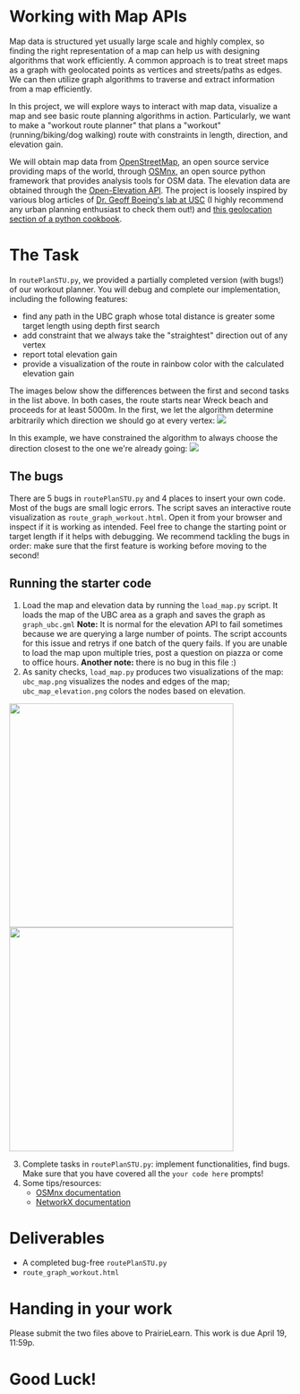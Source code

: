 
# Working with Map APIs

Map data is structured yet usually large scale and highly complex, so finding the right representation of a map can help us with designing algorithms that work efficiently. A common approach is to treat street maps as a graph with geolocated points as vertices and streets/paths as edges. We can then utilize graph algorithms to traverse and extract information from a map efficiently.

In this project, we will explore ways to interact with map data, visualize a map and see basic route planning algorithms in action. Particularly, we want to make a "workout route planner" that plans a "workout" (running/biking/dog walking) route with constraints in length, direction, and elevation gain.

We will obtain map data from [OpenStreetMap](https://www.openstreetmap.org/), an open source service providing maps of the world, through [OSMnx](https://geoffboeing.com/2016/11/osmnx-python-street-networks/), an open source python framework that provides analysis tools for OSM data. The elevation data are obtained through the [Open-Elevation API](https://www.open-elevation.com/). The project is loosely inspired by various blog articles of [Dr. Geoff Boeing's lab at USC](https://geoffboeing.com/) (I highly recommend any urban planning enthusiast to check them out!) and [this geolocation section of a python cookbook](https://ipython-books.github.io/147-creating-a-route-planner-for-a-road-network/).



# The Task

In `routePlanSTU.py`, we provided a partially completed version (with bugs!) of our workout planner. You will debug and complete our implementation, including the following features:
- find any path in the UBC graph whose total distance is greater some target length using depth first search
- add constraint that we always take the "straightest" direction out of any vertex
- report total elevation gain
- provide a visualization of the route in rainbow color with the calculated elevation gain

The images below show the differences between the first and second tasks in the list above. In both cases, the route starts near Wreck beach and proceeds for at least 5000m. In the first, we let the algorithm determine arbitrarily which direction we should go at every vertex:
![](./route_graph_workout_example_curvy.png)

In this example, we have constrained the algorithm to always choose the direction closest to the one we're already going: 
![](./route_graph_workout_example.png)

## The bugs
There are 5 bugs in `routePlanSTU.py` and 4 places to insert your own code. Most of the bugs are small logic errors. The script saves an interactive route visualization as `route_graph_workout.html`. Open it from your browser and inspect if it is working as intended. Feel free to change the starting point or target length if it helps with debugging. We recommend tackling the bugs in order: make sure that the first feature is working before moving to the second!

## Running the starter code
1. Load the map and elevation data by running the `load_map.py` script. It loads the map of the UBC area as a graph and saves the graph as `graph_ubc.gml`
**Note:** It is normal for the elevation API to fail sometimes because we are querying a large number of points. The script accounts for this issue and retrys if one batch of the query fails. If you are unable to load the map upon multiple tries, post a question on piazza or come to office hours. 
**Another note:** there is no bug in this file :)
2. As sanity checks, `load_map.py` produces two visualizations of the map: `ubc_map.png` visualizes the nodes and edges of the map; `ubc_map_elevation.png` colors the nodes based on elevation.

<p float="left">
  <img src="/ubc_map.png" width="400" />
  <img src="/ubc_map_elevation.png" width="400" /> 
</p>

3. Complete tasks in `routePlanSTU.py`: implement functionalities, find bugs. Make sure that you have covered all the `your code here` prompts!
4. Some tips/resources:
	- [OSMnx documentation](https://osmnx.readthedocs.io/en/stable/osmnx.html)
	- [NetworkX documentation](https://networkx.org/documentation/stable/reference/index.html)


# Deliverables

- A completed bug-free `routePlanSTU.py`
- `route_graph_workout.html`

# Handing in your work

Please submit the two files above to PrairieLearn. This work is due April 19, 11:59p.

# Good Luck!


